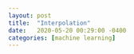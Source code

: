 ```yaml
---
layout: post
title:  "Interpolation"
date:   2020-05-20 00:29:00 -0400
categories: [machine learning]
---
```


